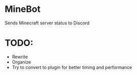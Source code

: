 # MineBot
Sends Minecraft server status to Discord
# TODO:
- Rewrite
- Organize
- Try to convert to plugin for better timing and performance
